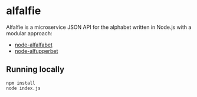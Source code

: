 # alfalfie

Alfalfie is a microservice JSON API for the alphabet written in Node.js with a
modular approach:

- [node-alfalfabet](https://github.com/max/node-alfalfabet)
- [node-alfupperbet](https://github.com/max/node-alfupperbet)

## Running locally

```
npm install
node index.js
```

